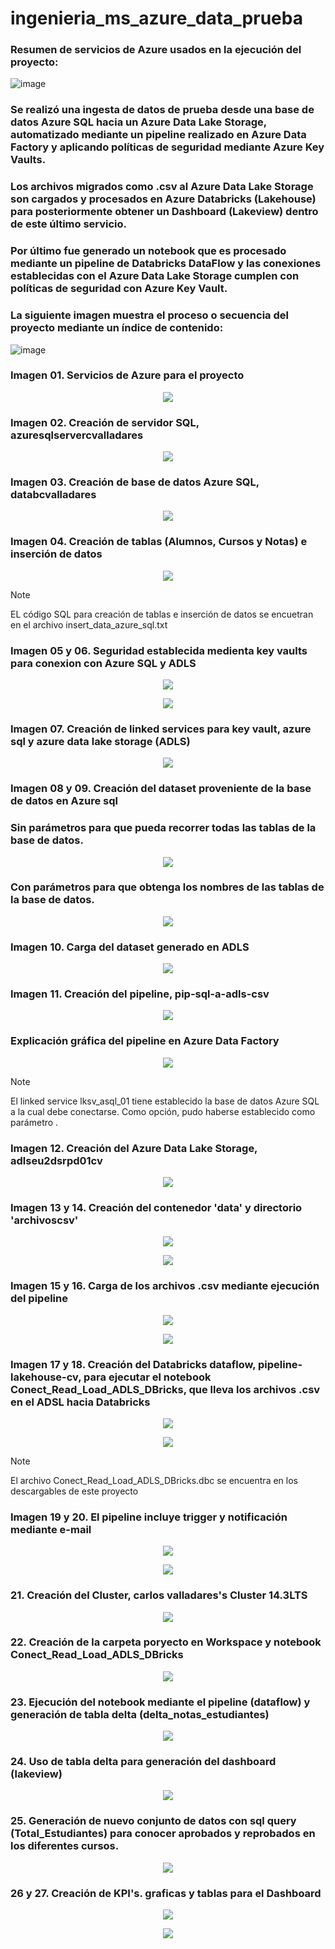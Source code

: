 # ingenieria_ms_azure_data_prueba

### Resumen de servicios de Azure usados en la ejecución del proyecto:

![image](https://github.com/user-attachments/assets/e7c60e5c-5c69-43be-b863-49aa07ed17c6)

### Se realizó una ingesta de datos de prueba desde una base de datos Azure SQL hacia un Azure Data Lake Storage, automatizado mediante un pipeline realizado en Azure Data Factory y aplicando políticas de seguridad mediante Azure Key Vaults. 

### Los archivos migrados como .csv al Azure Data Lake Storage son cargados y procesados en Azure Databricks (Lakehouse) para posteriormente obtener un Dashboard (Lakeview) dentro de este último servicio.

### Por último fue generado un notebook que es procesado mediante un pipeline de Databricks DataFlow y las conexiones establecidas con el Azure Data Lake Storage cumplen con políticas de seguridad con Azure Key Vault.

### La siguiente imagen muestra el proceso o secuencia del proyecto mediante un índice de contenido:

![image](https://github.com/user-attachments/assets/d427b371-387f-44f9-9353-4cc2a52b90b3)

### Imagen 01. Servicios de Azure para el proyecto

<p align="center">
  <img src="https://github.com/user-attachments/assets/cb0ba538-5e8f-42e4-bfb6-e966b7103762">
</p>

### Imagen 02. Creación de servidor SQL, azuresqlservercvalladares

<p align="center">
  <img src="https://github.com/user-attachments/assets/91300236-8757-46eb-ab81-351e504981ae">
</p>

### Imagen 03. Creación de base de datos Azure SQL, databcvalladares

<p align="center">
  <img src="https://github.com/user-attachments/assets/e602ca93-55dd-41bb-8ffd-c9be47c54159">
</p>

### Imagen 04. Creación de tablas (Alumnos, Cursos y Notas) e inserción de datos

<p align="center">
  <img src="https://github.com/user-attachments/assets/49ef03c9-fccc-4682-b1a9-563e3615107d">
</p>

> [!NOTE]
> EL código SQL para creación de tablas e inserción de datos se encuetran en el archivo insert_data_azure_sql.txt

### Imagen 05 y 06. Seguridad establecida medienta key vaults para conexion con Azure SQL y ADLS

<p align="center">
  <img src="https://github.com/user-attachments/assets/af5f4670-96a6-4fa5-9aab-f6195367ba35">
</p>

<p align="center">
  <img src="https://github.com/user-attachments/assets/7d78eeac-2b41-4be1-8534-ec3a4aae5461">
</p>

### Imagen 07. Creación de linked services para key vault, azure sql y azure data lake storage (ADLS)

<p align="center">
  <img src="https://github.com/user-attachments/assets/c2e9fac8-3119-4957-9b85-4ed72f963611">
</p>

### Imagen 08 y 09. Creación del dataset proveniente de la base de datos en Azure sql

### Sin parámetros para que pueda recorrer todas las tablas de la base de datos.

<p align="center">
  <img src="https://github.com/user-attachments/assets/4b9d4440-b1d8-481c-8a3d-85426cdbe50b">
</p>

### Con parámetros para que obtenga los nombres de las tablas de la base de datos.

<p align="center">
  <img src="https://github.com/user-attachments/assets/0db946d8-ce17-4895-86b5-5b2e2bd3525b">
</p>

### Imagen 10. Carga del dataset generado en ADLS

<p align="center">
  <img src="https://github.com/user-attachments/assets/09c5d4ac-67e5-4f64-8bc1-1dfc1a64483f">
</p>

### Imagen 11. Creación del pipeline, pip-sql-a-adls-csv

<p align="center">
  <img src="https://github.com/user-attachments/assets/f8ac56a5-b991-4522-94fe-ee979659c598">
</p>

### Explicación gráfica del pipeline en Azure Data Factory

<p align="center">
  <img src="https://github.com/user-attachments/assets/3825e2fe-9eb4-43c9-bcfa-8e700282fd8d">
</p>

> [!NOTE]
> El linked service lksv_asql_01 tiene establecido la base de datos Azure SQL a la cual debe conectarse. Como opción, pudo haberse establecido como parámetro .

### Imagen 12. Creación del Azure Data Lake Storage, adlseu2dsrpd01cv

<p align="center">
  <img src="https://github.com/user-attachments/assets/feac3961-425e-47b0-bf51-3de3552f5489">
</p>

### Imagen 13 y 14. Creación del contenedor 'data' y directorio 'archivoscsv'

<p align="center">
  <img src="https://github.com/user-attachments/assets/6d8c4565-f73f-46fe-a174-fb357ad3f49c">
</p>

<p align="center">
  <img src="https://github.com/user-attachments/assets/67541c1f-503d-48dc-b135-3b2b08a4b987">
</p>

### Imagen 15 y 16. Carga de los archivos .csv mediante ejecución del pipeline

<p align="center">
  <img src="https://github.com/user-attachments/assets/d97b5374-22cd-4017-b9a1-f3c42b586b51">
</p>

<p align="center">
  <img src="https://github.com/user-attachments/assets/bac2c368-c268-4b72-b917-77eb4d8bb1e9">
</p>

### Imagen 17 y 18. Creación del Databricks dataflow, pipeline-lakehouse-cv, para ejecutar el notebook Conect_Read_Load_ADLS_DBricks, que lleva los archivos .csv en el ADSL hacia Databricks

<p align="center">
  <img src="https://github.com/user-attachments/assets/4410b545-321b-4a0c-9de4-8574829b8211">
</p>

<p align="center">
  <img src="https://github.com/user-attachments/assets/1913f3c9-9f97-4ea1-bd2b-2cd20316b16d">
</p>

> [!NOTE]
> El archivo Conect_Read_Load_ADLS_DBricks.dbc se encuentra en los descargables de este proyecto

### Imagen 19 y 20. El pipeline incluye trigger y notificación mediante e-mail

<p align="center">
  <img src="https://github.com/user-attachments/assets/8e5ea5e0-cc23-4f2a-8cfd-a293e6157a55">
</p>

<p align="center">
  <img src="https://github.com/user-attachments/assets/e95ff026-da03-4948-8ac6-8b5f820d7f8e">
</p>

### 21. Creación del Cluster, carlos valladares's Cluster 14.3LTS

<p align="center">
  <img src="https://github.com/user-attachments/assets/f79bff1f-be0b-4e07-9fa9-93403453fa31">
</p>

### 22. Creación de la carpeta poryecto en Workspace y notebook Conect_Read_Load_ADLS_DBricks

<p align="center">
  <img src="https://github.com/user-attachments/assets/0e233dcf-e075-45a5-858e-91c8551fdb94">
</p>

### 23. Ejecución del notebook mediante el pipeline (dataflow) y generación de tabla delta (delta_notas_estudiantes)

<p align="center">
  <img src="https://github.com/user-attachments/assets/806937ab-56ed-4d98-aad9-9efafe626022">
</p>

### 24. Uso de tabla delta para generación del dashboard (lakeview)

<p align="center">
  <img src="https://github.com/user-attachments/assets/f59ba1b7-1a95-4693-8896-aadc32645a3e">
</p>

### 25. Generación de nuevo conjunto de datos con sql query (Total_Estudiantes) para conocer aprobados y reprobados en los diferentes cursos.

<p align="center">
  <img src="https://github.com/user-attachments/assets/ecc80251-f223-463c-868e-3ca1617579a3">
</p>

### 26 y 27. Creación de KPI's. graficas y tablas para el Dashboard

<p align="center">
  <img src="https://github.com/user-attachments/assets/a51afbed-992d-434c-871d-c8e6b1fd786e">
</p>

<p align="center">
  <img src="https://github.com/user-attachments/assets/9038dc20-4df0-4e04-a591-69ab730033d6">
</p>











